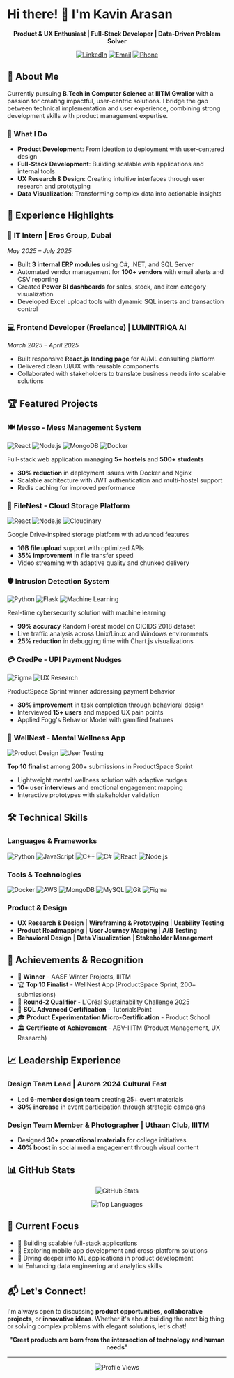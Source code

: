 # Hi there! 👋 I'm Kavin Arasan

<div align="center">
  
  **Product & UX Enthusiast | Full-Stack Developer | Data-Driven Problem Solver**
  
  [![LinkedIn](https://img.shields.io/badge/LinkedIn-0077B5?style=for-the-badge&logo=linkedin&logoColor=white)](https://linkedin.com/in/your-profile)
  [![Email](https://img.shields.io/badge/Email-D14836?style=for-the-badge&logo=gmail&logoColor=white)](mailto:kavinarasan2019@gmail.com)
  [![Phone](https://img.shields.io/badge/Phone-25D366?style=for-the-badge&logo=whatsapp&logoColor=white)](tel:+917358517961)

</div>

## 🚀 About Me

Currently pursuing **B.Tech in Computer Science** at **IIITM Gwalior** with a passion for creating impactful, user-centric solutions. I bridge the gap between technical implementation and user experience, combining strong development skills with product management expertise.

### 🎯 What I Do
- **Product Development**: From ideation to deployment with user-centered design
- **Full-Stack Development**: Building scalable web applications and internal tools
- **UX Research & Design**: Creating intuitive interfaces through user research and prototyping
- **Data Visualization**: Transforming complex data into actionable insights

## 💼 Experience Highlights

### 🏢 **IT Intern** | Eros Group, Dubai
*May 2025 – July 2025*
- Built **3 internal ERP modules** using C#, .NET, and SQL Server
- Automated vendor management for **100+ vendors** with email alerts and CSV reporting
- Created **Power BI dashboards** for sales, stock, and item category visualization
- Developed Excel upload tools with dynamic SQL inserts and transaction control

### 💻 **Frontend Developer (Freelance)** | LUMINTRIQA AI
*March 2025 – April 2025*
- Built responsive **React.js landing page** for AI/ML consulting platform
- Delivered clean UI/UX with reusable components
- Collaborated with stakeholders to translate business needs into scalable solutions

## 🏆 Featured Projects

### 🍽️ **Messo - Mess Management System**
![React](https://img.shields.io/badge/React-20232A?style=flat&logo=react&logoColor=61DAFB)
![Node.js](https://img.shields.io/badge/Node.js-43853D?style=flat&logo=node.js&logoColor=white)
![MongoDB](https://img.shields.io/badge/MongoDB-4EA94B?style=flat&logo=mongodb&logoColor=white)
![Docker](https://img.shields.io/badge/Docker-2496ED?style=flat&logo=docker&logoColor=white)

Full-stack web application managing **5+ hostels** and **500+ students**
- **30% reduction** in deployment issues with Docker and Nginx
- Scalable architecture with JWT authentication and multi-hostel support
- Redis caching for improved performance

### 📁 **FileNest - Cloud Storage Platform**
![React](https://img.shields.io/badge/React-20232A?style=flat&logo=react&logoColor=61DAFB)
![Node.js](https://img.shields.io/badge/Node.js-43853D?style=flat&logo=node.js&logoColor=white)
![Cloudinary](https://img.shields.io/badge/Cloudinary-3448C5?style=flat&logo=cloudinary&logoColor=white)

Google Drive-inspired storage platform with advanced features
- **1GB file upload** support with optimized APIs
- **35% improvement** in file transfer speed
- Video streaming with adaptive quality and chunked delivery

### 🛡️ **Intrusion Detection System**
![Python](https://img.shields.io/badge/Python-3776AB?style=flat&logo=python&logoColor=white)
![Flask](https://img.shields.io/badge/Flask-000000?style=flat&logo=flask&logoColor=white)
![Machine Learning](https://img.shields.io/badge/ML-FF6F00?style=flat&logo=tensorflow&logoColor=white)

Real-time cybersecurity solution with machine learning
- **99% accuracy** Random Forest model on CICIDS 2018 dataset
- Live traffic analysis across Unix/Linux and Windows environments
- **25% reduction** in debugging time with Chart.js visualizations

### 💳 **CredPe - UPI Payment Nudges**
![Figma](https://img.shields.io/badge/Figma-F24E1E?style=flat&logo=figma&logoColor=white)
![UX Research](https://img.shields.io/badge/UX_Research-FF6B6B?style=flat&logoColor=white)

ProductSpace Sprint winner addressing payment behavior
- **30% improvement** in task completion through behavioral design
- Interviewed **15+ users** and mapped UX pain points
- Applied Fogg's Behavior Model with gamified features

### 🧠 **WellNest - Mental Wellness App**
![Product Design](https://img.shields.io/badge/Product_Design-9C27B0?style=flat&logoColor=white)
![User Testing](https://img.shields.io/badge/User_Testing-4CAF50?style=flat&logoColor=white)

**Top 10 finalist** among 200+ submissions in ProductSpace Sprint
- Lightweight mental wellness solution with adaptive nudges
- **10+ user interviews** and emotional engagement mapping
- Interactive prototypes with stakeholder validation

## 🛠️ Technical Skills

### **Languages & Frameworks**
![Python](https://img.shields.io/badge/Python-3776AB?style=for-the-badge&logo=python&logoColor=white)
![JavaScript](https://img.shields.io/badge/JavaScript-F7DF1E?style=for-the-badge&logo=javascript&logoColor=black)
![C++](https://img.shields.io/badge/C%2B%2B-00599C?style=for-the-badge&logo=c%2B%2B&logoColor=white)
![C#](https://img.shields.io/badge/C%23-239120?style=for-the-badge&logo=c-sharp&logoColor=white)
![React](https://img.shields.io/badge/React-20232A?style=for-the-badge&logo=react&logoColor=61DAFB)
![Node.js](https://img.shields.io/badge/Node.js-43853D?style=for-the-badge&logo=node.js&logoColor=white)

### **Tools & Technologies**
![Docker](https://img.shields.io/badge/Docker-2496ED?style=for-the-badge&logo=docker&logoColor=white)
![AWS](https://img.shields.io/badge/AWS-232F3E?style=for-the-badge&logo=amazon-aws&logoColor=white)
![MongoDB](https://img.shields.io/badge/MongoDB-4EA94B?style=for-the-badge&logo=mongodb&logoColor=white)
![MySQL](https://img.shields.io/badge/MySQL-00000F?style=for-the-badge&logo=mysql&logoColor=white)
![Git](https://img.shields.io/badge/Git-F05032?style=for-the-badge&logo=git&logoColor=white)
![Figma](https://img.shields.io/badge/Figma-F24E1E?style=for-the-badge&logo=figma&logoColor=white)

### **Product & Design**
- **UX Research & Design** | **Wireframing & Prototyping** | **Usability Testing**
- **Product Roadmapping** | **User Journey Mapping** | **A/B Testing**
- **Behavioral Design** | **Data Visualization** | **Stakeholder Management**

## 🏅 Achievements & Recognition

- 🥇 **Winner** - AASF Winter Projects, IIITM
- 🏆 **Top 10 Finalist** - WellNest App (ProductSpace Sprint, 200+ submissions)
- 🎯 **Round-2 Qualifier** - L'Oréal Sustainability Challenge 2025
- 📜 **SQL Advanced Certification** - TutorialsPoint
- 🎓 **Product Experimentation Micro-Certification** - Product School
- 🏛️ **Certificate of Achievement** - ABV-IIITM (Product Management, UX Research)

## 📈 Leadership Experience

### **Design Team Lead** | Aurora 2024 Cultural Fest
- Led **6-member design team** creating 25+ event materials
- **30% increase** in event participation through strategic campaigns

### **Design Team Member & Photographer** | Uthaan Club, IIITM
- Designed **30+ promotional materials** for college initiatives  
- **40% boost** in social media engagement through visual content

## 📊 GitHub Stats

<div align="center">
  
  ![GitHub Stats](https://github-readme-stats.vercel.app/api?username=your-username&show_icons=true&theme=radical)
  
  ![Top Languages](https://github-readme-stats.vercel.app/api/top-langs/?username=your-username&layout=compact&theme=radical)

</div>

## 🎯 Current Focus

- 🚀 Building scalable full-stack applications
- 📱 Exploring mobile app development and cross-platform solutions
- 🧠 Diving deeper into ML applications in product development
- 📊 Enhancing data engineering and analytics skills

## 📬 Let's Connect!

I'm always open to discussing **product opportunities**, **collaborative projects**, or **innovative ideas**. Whether it's about building the next big thing or solving complex problems with elegant solutions, let's chat!

<div align="center">
  
  **"Great products are born from the intersection of technology and human needs"**
  
</div>

---

<div align="center">
  
  ![Profile Views](https://komarev.com/ghpvc/?username=your-username&color=blueviolet&style=flat-square&label=Profile+Views)
  
</div>
